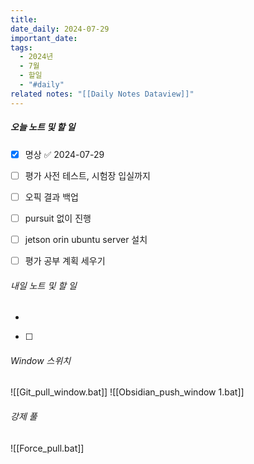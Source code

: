 ```yaml
---
title: 
date_daily: 2024-07-29
important_date: 
tags:
  - 2024년
  - 7월
  - 할일
  - "#daily"
related notes: "[[Daily Notes Dataview]]"
---
```

##### 오늘 노트 및 할 일
- [x] 명상 ✅ 2024-07-29
- [ ] 평가 사전 테스트, 시험장 입실까지
- [ ] 오픽 결과 백업
- [ ] pursuit 없이 진행
- [ ]  jetson orin ubuntu server 설치
- [ ] 평가 공부 계획 세우기



###### 내일 노트 및 할 일
- 
- [ ] 


######  Window 스위치
![[Git_pull_window.bat]]
![[Obsidian_push_window 1.bat]]



###### 강제 풀
![[Force_pull.bat]]